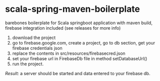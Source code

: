 # scala-spring-maven-boilerplate
barebones boilerplate for Scala springboot application with maven build, firebase integration included 
(see releases for more info)

1. download the project
2. go to firebase.google.com, create a project, go to db section, get your firebase credentials json
3. replace the contents in src/resources/firebasecred.json
4. set your firebase url in FirebaseDb file in method setDatabaseUrl()
5. run the project. 

*Result:* a server should be started and data entered to your firebase db.
